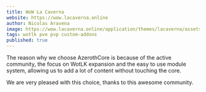 ```yaml
---
title: WoW La Caverna
website: https://wow.lacaverna.online
author: Nicolas Aravena
image: https://wow.lacaverna.online/application/themes/lacaverna/assets/images/wow-logo.png
tags: wotlk pve pvp custom-addons 
published: true
---
```


The reason why we choose AzerothCore is because of the active community, the focus on WotLK expansion and the easy to use module system, allowing us to add a lot of content without touching the core.

We are very pleased with this choice, thanks to this awesome community.

